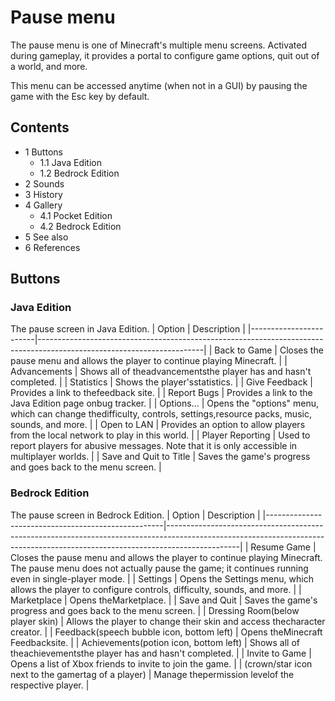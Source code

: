 # Pause menu
The pause menu is one of Minecraft's multiple menu screens. Activated during gameplay, it provides a portal to configure game options, quit out of a world, and more.

This menu can be accessed anytime (when not in a GUI) by pausing the game with the Esc key by default.

## Contents
- 1 Buttons
	- 1.1 Java Edition
	- 1.2 Bedrock Edition
- 2 Sounds
- 3 History
- 4 Gallery
	- 4.1 Pocket Edition
	- 4.2 Bedrock Edition
- 5 See also
- 6 References

## Buttons
### Java Edition
The pause screen in Java Edition.
| Option                 | Description                                                                                                           |
|------------------------|-----------------------------------------------------------------------------------------------------------------------|
| Back to Game           | Closes the pause menu and allows the player to continue playing Minecraft.                                            |
| Advancements           | Shows all of theadvancementsthe player has and hasn't completed.                                                      |
| Statistics             | Shows the player'sstatistics.                                                                                         |
| Give Feedback          | Provides a link to thefeedback site.                                                                                  |
| Report Bugs            | Provides a link to the Java Edition page onbug tracker.                                                               |
| Options...             | Opens the "options" menu, which can change thedifficulty, controls, settings,resource packs, music, sounds, and more. |
| Open to LAN            | Provides an option to allow players from the local network to play in this world.                                     |
| Player Reporting       | Used to report players for abusive messages. Note that it is only accessible in multiplayer worlds.                   |
| Save and Quit to Title | Saves the game's progress and goes back to the menu screen.                                                           |

### Bedrock Edition
The pause screen in Bedrock Edition.
| Option                                             | Description                                                                                                                                                                  |
|----------------------------------------------------|------------------------------------------------------------------------------------------------------------------------------------------------------------------------------|
| Resume Game                                        | Closes the pause menu and allows the player to continue playing Minecraft. The pause menu does not actually pause the game; it continues running even in single-player mode. |
| Settings                                           | Opens the Settings menu, which allows the player to configure controls, difficulty, sounds, and more.                                                                        |
| Marketplace                                        | Opens theMarketplace.                                                                                                                                                        |
| Save and Quit                                      | Saves the game's progress and goes back to the menu screen.                                                                                                                  |
| Dressing Room(below player skin)                   | Allows the player to change their skin and access thecharacter creator.                                                                                                      |
| Feedback(speech bubble icon, bottom left)          | Opens theMinecraft Feedbacksite.                                                                                                                                             |
| Achievements(potion icon, bottom left)             | Shows all of theachievementsthe player has and hasn't completed.                                                                                                             |
| Invite to Game                                     | Opens a list of Xbox friends to invite to join the game.                                                                                                                     |
| (crown/star icon next to the gamertag of a player) | Manage thepermission levelof the respective player.                                                                                                                          |

